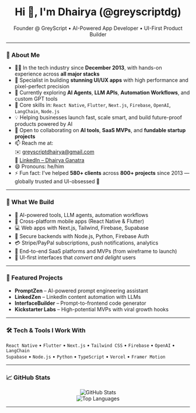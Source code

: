 <h1 align="center">Hi 👋, I'm Dhairya (@greyscriptdg)</h1>
<p align="center">
  Founder @ GreyScript • AI-Powered App Developer • UI-First Product Builder
</p>

---

### 🚀 About Me

- 👨‍💻 In the tech industry since **December 2013**, with hands-on experience across **all major stacks**
- 🎨 Specialist in building **stunning UI/UX apps** with high performance and pixel-perfect precision
- 🤖 Currently exploring **AI Agents**, **LLM APIs**, **Automation Workflows**, and custom GPT tools
- 📱 Core skills in: `React Native`, `Flutter`, `Next.js`, `Firebase`, `OpenAI`, `LangChain`, `Node.js`
- 💡 Helping businesses launch fast, scale smart, and build future-proof products powered by AI
- 🤝 Open to collaborating on **AI tools**, **SaaS MVPs**, and **fundable startup projects**
- 📫 Reach me at:  
  ✉️ greyscriptdhairya@gmail.com  
  🔗 [LinkedIn – Dhairya Ganatra](https://www.linkedin.com/in/dhairya-shailesh-ganatra-flash07/)
- 😄 Pronouns: he/him  
- ⚡ Fun fact: I've helped **580+ clients** across **800+ projects** since 2013 — globally trusted and UI-obsessed 🚀

---

### 🧠 What We Build

- 🤖 AI-powered tools, LLM agents, automation workflows  
- 📱 Cross-platform mobile apps (React Native & Flutter)  
- 💻 Web apps with Next.js, Tailwind, Firebase, Supabase  
- 🔐 Secure backends with Node.js, Python, Firebase Auth  
- 💳 Stripe/PayPal subscriptions, push notifications, analytics  
- 🧪 End-to-end SaaS platforms and MVPs (from wireframe to launch)  
- 🎨 UI-first interfaces that *convert and delight* users  

---

### 📌 Featured Projects

- **PromptZen** – AI-powered prompt engineering assistant  
- **LinkedZen** – LinkedIn content automation with LLMs  
- **InterfaceBuilder** – Prompt-to-frontend code generator  
- **Kickstarter Labs** – High-potential MVPs with viral growth hooks

---

### 🛠️ Tech & Tools I Work With

`React Native` • `Flutter` • `Next.js` • `Tailwind CSS` • `Firebase` • `OpenAI` • `LangChain`  
`Supabase` • `Node.js` • `Python` • `TypeScript` • `Vercel` • `Framer Motion`

---

### 📈 GitHub Stats

<p align="center">
  <img src="https://github-readme-stats.vercel.app/api?username=greyscriptdg&show_icons=true&theme=tokyonight" alt="GitHub Stats" />
  <br />
  <img src="https://github-readme-stats.vercel.app/api/top-langs/?username=greyscriptdg&layout=compact&theme=tokyonight" alt="Top Languages" />
</p>

---

<!---
greyscriptdg/greyscriptdg is a ✨ special ✨ repository because its `README.md` (this file) appears on your GitHub profile.
--->
